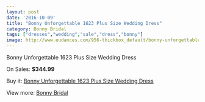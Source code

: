 ```yaml
---
layout: post
date: '2016-10-09'
title: "Bonny Unforgettable 1623 Plus Size Wedding Dress"
category: Bonny Bridal
tags: ["dresses","wedding","sale","dress","bonny"]
image: http://www.eudances.com/956-thickbox_default/bonny-unforgettable-1623-plus-size-wedding-dress.jpg
---
```

Bonny Unforgettable 1623 Plus Size Wedding Dress

On Sales: **$344.99**
<a href="https://www.eudances.com/en/bonny-bridal/337-bonny-unforgettable-1623-plus-size-wedding-dress.html"><amp-img layout="responsive" width="600" height="600" src="//www.eudances.com/956-thickbox_default/bonny-unforgettable-1623-plus-size-wedding-dress.jpg" alt="Bonny Unforgettable 1623 Plus Size Wedding Dress 0" /></a>
<a href="https://www.eudances.com/en/bonny-bridal/337-bonny-unforgettable-1623-plus-size-wedding-dress.html"><amp-img layout="responsive" width="600" height="600" src="//www.eudances.com/957-thickbox_default/bonny-unforgettable-1623-plus-size-wedding-dress.jpg" alt="Bonny Unforgettable 1623 Plus Size Wedding Dress 1" /></a>

Buy it: [Bonny Unforgettable 1623 Plus Size Wedding Dress](https://www.eudances.com/en/bonny-bridal/337-bonny-unforgettable-1623-plus-size-wedding-dress.html "Bonny Unforgettable 1623 Plus Size Wedding Dress")

View more: [Bonny Bridal](https://www.eudances.com/en/3-bonny-bridal "Bonny Bridal")